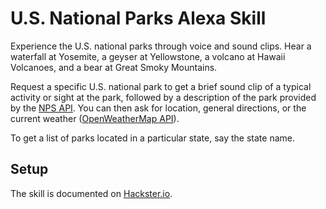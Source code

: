 # U.S. National Parks Alexa Skill
Experience the U.S. national parks through voice and sound clips. Hear a waterfall at Yosemite, a geyser at Yellowstone, a volcano at Hawaii Volcanoes, and a bear at Great Smoky Mountains.

Request a specific U.S. national park to get a brief sound clip of a typical activity or sight at the park, followed by a description of the park provided by the [NPS API](https://developer.nps.gov/api/). You can then ask for location, general directions, or the current weather ([OpenWeatherMap API](http://openweathermap.org/api/)).

To get a list of parks located in a particular state, say the state name.

## Setup
The skill is documented on [Hackster.io](https://www.hackster.io/lou_r/u-s-national-parks-0d6f22).
